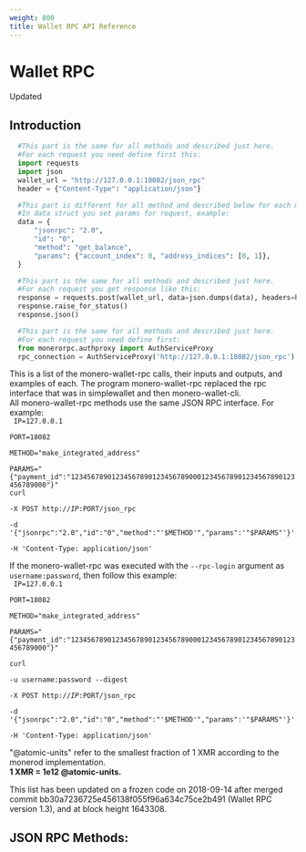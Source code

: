 ```yaml
---
weight: 800
title: Wallet RPC API Reference
---
```


# Wallet RPC 

<aside class="success">
Updated
</aside>


## Introduction

```python
  #This part is the same for all methods and described just here.
  #For each request you need define first this:
  import requests
  import json
  wallet_url = "http://127.0.0.1:18082/json_rpc"
  header = {"Content-Type": "application/json"}

  #This part is different for all method and described below for each method.
  #In data struct you set params for request, example:
  data = {
      "jsonrpc": "2.0",
      "id": "0",
      "method": "get_balance",
      "params": {"account_index": 0, "address_indices": [0, 1]},
  }

  #This part is the same for all methods and described just here.
  #For each request you get response like this:
  response = requests.post(wallet_url, data=json.dumps(data), headers=header)
  response.raise_for_status()
  response.json()
```
```py
  #This part is the same for all methods and described just here.
  #For each request you need define first:
  from monerorpc.authproxy import AuthServiceProxy
  rpc_connection = AuthServiceProxy('http://127.0.0.1:18082/json_rpc')
```

This is a list of the monero-wallet-rpc calls, their inputs and outputs, and examples of each. The program monero-wallet-rpc replaced the rpc interface that was in simplewallet and then monero-wallet-cli.  
All monero-wallet-rpc methods use the same JSON RPC interface. For example:  
<code>
IP=127.0.0.1  
PORT=18082  
METHOD="make_integrated_address"  
PARAMS="{\"payment_id\":\"1234567890123456789012345678900012345678901234567890123456789000\"}"
curl \
    -X POST http://$IP:$PORT/json_rpc \
    -d '{"jsonrpc":"2.0","id":"0","method":"'$METHOD'","params":'"$PARAMS"'}' \
    -H 'Content-Type: application/json'
</code>

If the monero-wallet-rpc was executed with the `--rpc-login` argument as `username:password`, then follow this example:  
<code>
IP=127.0.0.1  
PORT=18082  
METHOD="make_integrated_address"  
PARAMS="{\"payment_id\":\"1234567890123456789012345678900012345678901234567890123456789000\"}"  
curl \
    -u username:password --digest \
    -X POST http://$IP:$PORT/json_rpc \
    -d '{"jsonrpc":"2.0","id":"0","method":"'$METHOD'","params":'"$PARAMS"'}' \
    -H 'Content-Type: application/json'
</code>

<aside class="notice">
"@atomic-units" refer to the smallest fraction of 1 XMR according to the monerod implementation.  <br>
<b>1 XMR = 1e12 @atomic-units.</b>
</aside> 

This list has been updated on a frozen code on 2018-09-14 after merged commit bb30a7236725e456138f055f96a634c75ce2b491 (Wallet RPC version 1.3), and at block height 1643308.

## JSON RPC Methods: